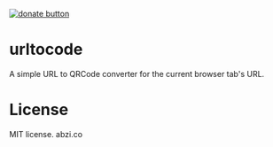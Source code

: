 [![donate button](https://img.shields.io/badge/$-donate-ff69b4.svg?maxAge=2592000&amp;style=flat)](https://github.com/haxpor/donate)

# urltocode

A simple URL to QRCode converter for the current browser tab's URL.

# License

MIT license. abzi.co
